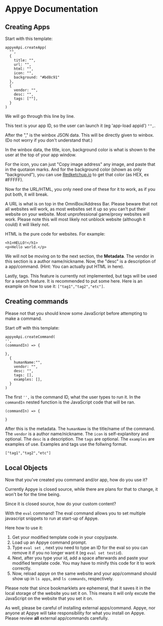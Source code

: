 # Appye Documentation
## Creating Apps
Start with this template:
```
appyeApi.createApp(
  "",
  {
    title: "",
    url: "",
    html: "",
    icon: "",
    background: "#bd8c91"
  },
  {
    vendor: "",
    desc: "",
    tags: [""],  
  }
)
```
We will go through this line by line.

This text is your app ID, so the user can launch it
(eg 'app-load appid') ```"",```.

After the "," is the winbox JSON data.
This will be directly given to winbox. (Do not worry if you don't understand that.)

In the winbox data, the title, icon, background color is what is shown to the user at the top of your app window.

For the icon, you can just "Copy image address" any image, and paste that in the quotaion marks. And for the background color (shown as only "background"), you can use [Redketchup.io](https://redketchup.io/color-picker) to get that color (as HEX, ex #FFFFF).


Now for the URL/HTML, you only need one of these for it to work, as if you put both, it will break.
 
 A URL is what is on top in the OmniBox/Address Bar. Please beware that not all websites will work, as most websites set it up so you can't put their website on your website. Most unprofessional game/proxy websites will work. Please note this will most likely not unblock website (although it could) it will likely not.
 
 HTML is the pure code for websites. For example:
 ```
 <h1>HELLO!</h1>
 <p>Hello world.</p>
 ```
 We will not be moving on to the next section, the **Metadata**. The vendor in this section is a author name/nickname. Now, the "desc" is a description of a app/command. (Hint: You can actually put HTML in here).
 
 Lastly, tags. This feature is currently not implemented, but tags will be used for a search feature. It is recommended to put some here.
 Here is an example on how to use it:
 ```["tag1","tag2","etc"]```.

## Creating commands
Please not that you should know some JavaScript before attempting to make a command.

Start off with this template:
```
appyeApi.createCommand(
'',
(commandIn) => {

},
  {
    humanName:"",
    vendor: "",
    desc: "",
    tags: [], 
    examples: [], 
  }
)
```
The first `'',` is the command ID, what the user types to run it. In the `commandIn` nested function is the JavaScript code that will be ran.
```
(commandIn) => {

}
```
After this is the metadata.
The `humanName` is the title/name of the command. The `vendor` is a author name/nickname. The `icon` is self-explanitory and optional. The `desc` is a description. The `tags` are optional. The `examples` are examples of use. Examples and tags use the follwing format.
 ```
 ["tag1","tag2","etc"]
 ```


## Local Objects
Now that you've created you command and/or app, how do you use it?

Currently Appye is closed source, while there are plans for that to change, it won't be for the time being.

Since it is closed source, how do your custom content?

With the `eval` command!
The eval command allows you to set multiple javascript snippets to run at start-up of Appye.

Here how to use it:
1. Get your modified template code in your copy/paste.
2. Load up an Appye command prompt.
3. Type `eval set `, next you need to type an ID for the eval so you can remove it if you no longer want it (eg `eval set testid`).
4. Next, after you type your id, add a space afterwards and paste your modified template code. You may have to minify this code for it to work correctly.
5. Now, reload appye on the same website and your app/command should show up in `ls apps`, and `ls commands`, respectively.

Please note that since bookmarklets are ephemeral, that it saves it in the local storage of the website you set it on. This means it will only excute the JavaScript on the website that you set it on.


As well, please be careful of installing external apps/command. Appye, nor anyone at Appye will take responsibility for what you install on Appye. Please review **all** external app/commands carefully.





